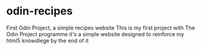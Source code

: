 # odin-recipes
First Odin Project, a simple recipes website
This is my first project with The Odin Project programme
it's a simple website designed to reinforce my html5 knowdlege
by the end of it 